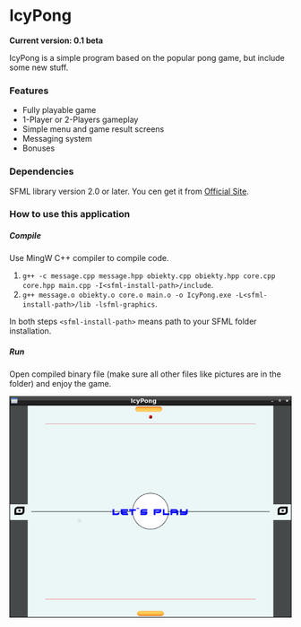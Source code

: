 # IcyPong
**Current version: 0.1 beta**

IcyPong is a simple program based on the popular pong game, but include some new stuff.

### Features
- Fully playable game
- 1-Player or 2-Players gameplay
- Simple menu and game result screens
- Messaging system
- Bonuses

### Dependencies
SFML library version 2.0 or later. You cen get it from [Official Site](https://www.sfml-dev.org/).

### How to use this application

##### Compile
Use MingW C++ compiler to compile code.
1. `g++ -c message.cpp message.hpp obiekty.cpp obiekty.hpp core.cpp core.hpp main.cpp -I<sfml-install-path>/include`.
2. `g++ message.o obiekty.o core.o main.o -o IcyPong.exe -L<sfml-install-path>/lib -lsfml-graphics`.

In both steps `<sfml-install-path>` means path to your SFML folder installation.

##### Run
Open compiled binary file (make sure all other files like pictures are in the folder) and enjoy the game.

<img src="screenshot.png" alt="IcyPong"/>